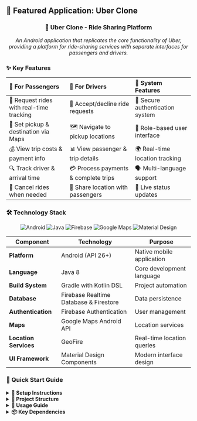 
## 📱 Featured Application: Uber Clone

<div align="center">

### 🚗 Uber Clone - Ride Sharing Platform

*An Android application that replicates the core functionality of Uber, providing a platform for ride-sharing services with separate interfaces for passengers and drivers.*


</div>

### ✨ Key Features

<div align="center">

| 👥 **For Passengers** | 🚗 **For Drivers** | 🔧 **System Features** |
|:---------------------|:-------------------|:----------------------|
| 🚗 Request rides with real-time tracking | 🚙 Accept/decline ride requests | 🔐 Secure authentication system |
| 📍 Set pickup & destination via Maps | 🗺️ Navigate to pickup locations | 👤 Role-based user interface |
| 💰 View trip costs & payment info | 📊 View passenger & trip details | 🌍 Real-time location tracking |
| 🔍 Track driver & arrival time | 💳 Process payments & complete trips | 🗣️ Multi-language support |
| 📱 Cancel rides when needed | 📍 Share location with passengers | 🔄 Live status updates |

</div>

### 🛠️ Technology Stack

<div align="center">

![Android](https://img.shields.io/badge/Android-3DDC84?style=flat-square&logo=android&logoColor=white)
![Java](https://img.shields.io/badge/Java-ED8B00?style=flat-square&logo=java&logoColor=white)
![Firebase](https://img.shields.io/badge/Firebase-FFCA28?style=flat-square&logo=firebase&logoColor=black)
![Google Maps](https://img.shields.io/badge/Google%20Maps-4285F4?style=flat-square&logo=googlemaps&logoColor=white)
![Material Design](https://img.shields.io/badge/Material%20Design-757575?style=flat-square&logo=materialdesign&logoColor=white)

</div>


<div align="center">
    
| Component | Technology | Purpose |
|-----------|------------|---------|
| **Platform** | Android (API 26+) | Native mobile application |
| **Language** | Java 8 | Core development language |
| **Build System** | Gradle with Kotlin DSL | Project automation |
| **Database** | Firebase Realtime Database & Firestore | Data persistence |
| **Authentication** | Firebase Authentication | User management |
| **Maps** | Google Maps Android API | Location services |
| **Location Services** | GeoFire | Real-time location queries |
| **UI Framework** | Material Design Components | Modern interface design |

</div>


### 🚀 Quick Start Guide

<details>
<summary><b>🔧 Setup Instructions</b></summary>

#### 1. Clone the Repository
```bash
git clone https://github.com/OL-sergio/Uber_clone.git
cd Uber_clone
```

#### 2. Firebase Configuration
1. Create a new project in [Firebase Console](https://console.firebase.google.com/)
2. Enable Authentication, Realtime Database, and Firestore
3. Download the `google-services.json` file
4. Place it in the `app/` directory

#### 3. Google Maps API Setup
1. Go to [Google Cloud Console](https://console.cloud.google.com/)
2. Enable Maps SDK for Android
3. Create an API key
4. Update the API key in `AndroidManifest.xml`:
```xml
<meta-data
    android:name="com.google.android.geo.API_KEY"
    android:value="YOUR_API_KEY_HERE" />
```

#### 4. Build and Run
1. Open the project in Android Studio
2. Sync the project with Gradle files
3. Connect an Android device or start an emulator
4. Run the application

</details>

<details>
<summary><b>📁 Project Structure</b></summary>

```
app/
├── src/
│   ├── main/
│   │   ├── java/udemy/java/uber_clone/
│   │   │   ├── activity/          # All app activities
│   │   │   │   ├── MainActivity.java
│   │   │   │   ├── LoginActivity.java
│   │   │   │   ├── RegisterActivity.java
│   │   │   │   ├── PassengerActivity.java
│   │   │   │   ├── DriverActivity.java
│   │   │   │   └── RequestsActivity.java
│   │   │   ├── config/            # Firebase configuration
│   │   │   ├── helpers/           # Utility classes
│   │   │   └── model/             # Data models
│   │   ├── res/                   # Resources (layouts, strings, etc.)
│   │   └── AndroidManifest.xml
│   └── test/                      # Unit tests
└── build.gradle.kts               # App-level build configuration
```

</details>

<details>
<summary><b>📱 Usage Guide</b></summary>

#### Getting Started
1. **Launch the app** and choose your role (Passenger or Driver)
2. **Create an account** or login with existing credentials
3. **Grant location permissions** when prompted

#### As a Passenger
1. Set your pickup location (current location by default)
2. Enter your destination
3. Request a ride by tapping "Chamar Uber"
4. Wait for a driver to accept your request
5. Track your driver's location in real-time
6. Complete the trip and view payment details

#### As a Driver
1. Wait for ride requests in the "RequestsActivity"
2. View incoming requests with passenger details
3. Accept a ride request
4. Navigate to the passenger's location
5. Pick up the passenger and navigate to destination
6. Complete the trip and process payment

</details>

<details>
<summary><b>📦 Key Dependencies</b></summary>

```kotlin
// Firebase Services
implementation 'com.google.firebase:firebase-auth'
implementation 'com.google.firebase:firebase-database'
implementation 'com.google.firebase:firebase-firestore'

// Google Services
implementation 'com.google.android.gms:play-services-maps'
implementation 'com.google.android.gms:play-services-location'

// Location Services
implementation 'com.firebase:geofire-android'

// Android UI Components
implementation 'androidx.appcompat:appcompat'
implementation 'com.google.android.material:material'
implementation 'androidx.constraintlayout:constraintlayout'
```

</details>
